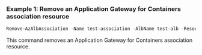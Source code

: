### Example 1: Remove an Application Gateway for Containers association resource
```powershell
Remove-AzAlbAssociation -Name test-association -AlbName test-alb -ResourceGroupName test-rg
```

This command removes an Application Gateway for Containers association resource.
